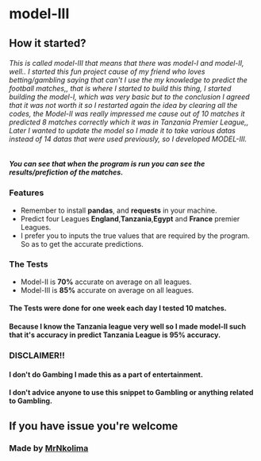 # model-III 
## How it started?
 
###### This is called model-III that means that there was model-I and model-II, well.. I started this fun project cause of my friend who loves betting/gambling saying that can't I use the my knowledge to predict the football matches,, that is where I started to build this thing, I started building the model-I, which was very basic but to the conclusion I agreed that it was not worth it so I restarted again the idea by clearing all the codes, the Model-II was really impressed me cause out of 10 matches it predicted 8 matches correctly which it was in Tanzania Premier League,, Later I wanted to update the model so I made it to take various datas instead of 14 datas that were used previously, so I developed MODEL-III.
##### You can see that when the program is run you can see the results/prefiction of the matches.
### Features 
   + Remember to install **pandas**, and **requests** in your machine.
   + Predict four Leagues **England**,**Tanzania**,**Egypt** and **France** premier Leagues.
   + I prefer you to inputs the true values that are required by the program. So as to get the accurate predictions.
### The Tests 
   + Model-II is **70%** accurate on average on all leagues.
   + Model-III is **85%** accurate on average on all leagues.
#### The Tests were done for one week each day I tested 10 matches.
#### Because I know the Tanzania league very well so I made model-II such that it's accuracy in predict Tanzania League is **95%** accuracy.

### DISCLAIMER!!
#### I don't do Gambing I made this as a part of entertainment.
#### I don't advice anyone to use this snippet to Gambling or anything related to Gambling.

## If you have issue you're welcome
### Made by [MrNkolima]( 'https://twitter.com/isack_nkolima' )




